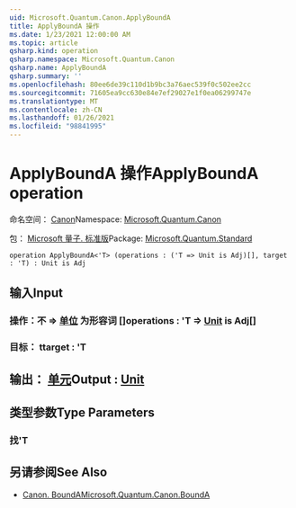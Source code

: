 ```yaml
---
uid: Microsoft.Quantum.Canon.ApplyBoundA
title: ApplyBoundA 操作
ms.date: 1/23/2021 12:00:00 AM
ms.topic: article
qsharp.kind: operation
qsharp.namespace: Microsoft.Quantum.Canon
qsharp.name: ApplyBoundA
qsharp.summary: ''
ms.openlocfilehash: 80ee6de39c110d1b9bc3a76aec539f0c502ee2cc
ms.sourcegitcommit: 71605ea9cc630e84e7ef29027e1f0ea06299747e
ms.translationtype: MT
ms.contentlocale: zh-CN
ms.lasthandoff: 01/26/2021
ms.locfileid: "98841995"
---
```

# <a name="applybounda-operation"></a><span data-ttu-id="bda07-102">ApplyBoundA 操作</span><span class="sxs-lookup"><span data-stu-id="bda07-102">ApplyBoundA operation</span></span>

<span data-ttu-id="bda07-103">命名空间： [Canon](xref:Microsoft.Quantum.Canon)</span><span class="sxs-lookup"><span data-stu-id="bda07-103">Namespace: [Microsoft.Quantum.Canon](xref:Microsoft.Quantum.Canon)</span></span>

<span data-ttu-id="bda07-104">包： [Microsoft 量子. 标准版](https://nuget.org/packages/Microsoft.Quantum.Standard)</span><span class="sxs-lookup"><span data-stu-id="bda07-104">Package: [Microsoft.Quantum.Standard](https://nuget.org/packages/Microsoft.Quantum.Standard)</span></span>




```qsharp
operation ApplyBoundA<'T> (operations : ('T => Unit is Adj)[], target : 'T) : Unit is Adj
```


## <a name="input"></a><span data-ttu-id="bda07-105">输入</span><span class="sxs-lookup"><span data-stu-id="bda07-105">Input</span></span>

### <a name="operations--t--unit--is-adj"></a><span data-ttu-id="bda07-106">操作：不 => [单位](xref:microsoft.quantum.lang-ref.unit)  为形容词 []</span><span class="sxs-lookup"><span data-stu-id="bda07-106">operations : 'T => [Unit](xref:microsoft.quantum.lang-ref.unit)  is Adj[]</span></span>




### <a name="target--t"></a><span data-ttu-id="bda07-107">目标： t</span><span class="sxs-lookup"><span data-stu-id="bda07-107">target : 'T</span></span>





## <a name="output--unit"></a><span data-ttu-id="bda07-108">输出： [单元](xref:microsoft.quantum.lang-ref.unit)</span><span class="sxs-lookup"><span data-stu-id="bda07-108">Output : [Unit](xref:microsoft.quantum.lang-ref.unit)</span></span>



## <a name="type-parameters"></a><span data-ttu-id="bda07-109">类型参数</span><span class="sxs-lookup"><span data-stu-id="bda07-109">Type Parameters</span></span>

### <a name="t"></a><span data-ttu-id="bda07-110">找</span><span class="sxs-lookup"><span data-stu-id="bda07-110">'T</span></span>



## <a name="see-also"></a><span data-ttu-id="bda07-111">另请参阅</span><span class="sxs-lookup"><span data-stu-id="bda07-111">See Also</span></span>

- [<span data-ttu-id="bda07-112">Canon. BoundA</span><span class="sxs-lookup"><span data-stu-id="bda07-112">Microsoft.Quantum.Canon.BoundA</span></span>](xref:Microsoft.Quantum.Canon.BoundA)